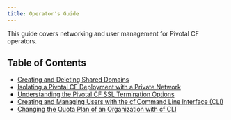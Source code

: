 ```yaml
---
title: Operator's Guide
---
```


This guide covers networking and user management for Pivotal CF operators.

<h2>Table of Contents</h2>

* [Creating and Deleting Shared Domains](./domains.html)
* [Isolating a Pivotal CF Deployment with a Private Network](./private_networks.html)
* [Understanding the Pivotal CF SSL Termination Options](./ssl-term.html)
* [Creating and Managing Users with the cf Command Line Interface (CLI)](./cli-user-management.html)
* [Changing the Quota Plan of an Organization with cf CLI](./change-quota-plan.html)